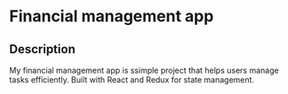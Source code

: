 # Financial management app
    


## Description 
My financial management app is ssimple project that helps users manage tasks efficiently. Built with React and Redux for state management.
    